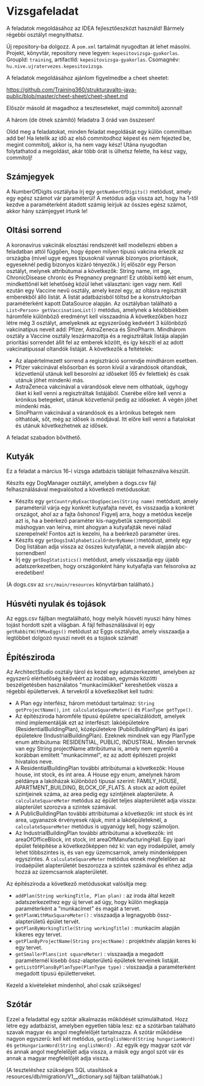 # Vizsgafeladat

A feladatok megoldásához az IDEA fejlesztőeszközt használd! 
Bármely régebbi osztályt megnyithatsz.

Új repository-ba dolgozz. A `pom.xml` tartalmát nyugodtan át lehet másolni. 
Projekt, könyvtár, repository neve legyen: `kepesitovizsga-gyakorlas`. 
GroupId: `training`, artifactId: `kepesitovizsga-gyakorlas`. Csomagnév: `hu.nive.ujratervezes.kepesitovizsga`.

A feladatok megoldásához ajánlom figyelmedbe a cheet sheetet:

https://github.com/Training360/strukturavalto-java-public/blob/master/cheet-sheet/cheet-sheet.md

Először másold át magadhoz a teszteseteket, majd commitolj azonnal!

A három (de ötnek számító) feladatra 3 órád van összesen!

Oldd meg a feladatokat, minden feladat megoldását egy külön commitban
add be!
Ha letelik az idő az első commitodhoz képest és nem fejezted be, megint commitolj, akkor is,
ha nem vagy kész! Utána nyugodtan folytathatod a megoldást, akár több órát is
ülhetsz felette, ha kész vagy, commitolj!

## Számjegyek

A NumberOfDigits osztályba írj egy `getNumberOfDigits()` metódust, amely egy egész számot vár paraméterül!
A metódus adja vissza azt, hogy ha 1-től kezdve a paraméterként átadott számig leírjuk az összes egész számot,
akkor hány számjegyet írtunk le!

## Oltási sorrend

A koronavírus vakcinák elosztási rendszerét kell modellezni ebben a feladatban attól függően, hogy éppen milyen
típusú vakcina érkezik az országba (mivel ugye egyes típusoknál vannak bizonyos prioritások, egyeseknél pedig
bizonyos kizáró tényezők.)
Írj először egy Person osztályt, melynek attribútumai a következők: String name, int age, ChronicDisease chronic és
Pregnancy pregnant! Ez utóbbi kettő két enum, mindkettőnél két lehetőség közül lehet választani: igen vagy nem.
Kell ezután egy Vaccine nevű osztály, amely kezel egy, az oltásra regisztrált emberekből álló listát.
A listát adatbázisból töltsd be a konstruktorban paraméterként kapott DataSource alapján.
Az osztályban található a `List<Person> getVaccinationList()` metódus, amelynek a későbbiekben háromféle különböző eredményt
kell visszaadnia
A következőkben hozz létre még 3 osztályt, amelyeknek az egyszerűség kedvéért 3 különböző vakcinatípus neveit add:
Pfizer, AstraZeneca és SinoPharm. Mindhárom osztály a Vaccine osztály leszármazottja és a regisztráltak listája alapján
prioritási sorrendet állít fel az emberek között, és így készíti el az adott vakcinatípussal oltandók listáját.
A következők a feltételek:
- Az alapértelmezett sorrend a regisztráció sorrendje mindhárom esetben.
- Pfizer vakcinával elsősorban és soron kívül a várandósok oltandóak, közvetlenül utánuk kell besorolni az időseket
(65 év felettiek) és csak utánuk jöhet mindenki más.
- AstraZeneca vakcinával a várandósok eleve nem olthatóak, úgyhogy őket ki kell venni a regisztráltak listájából.
Cserébe előre kell venni a krónikus betegeket, utánuk közvetlenül pedig az időseket. A végén jöhet mindenki más.
- SinoPharm vakcinával a várandósok és a krónikus betegek nem olthatóak, sőt, még az idősek is módjával. Itt előre kell
venni a fiatalokat és utánuk következhetnek az idősek. 
  
A feladat szabadon bővíthető.

## Kutyák

Ez a feladat a március 16-i vizsga adatbázis tábláját felhasználva készült.

Készíts egy DogManager osztályt, amelyben a dogs.csv fájl felhasználásával megvalósítod a következő metódusokat:

- Készíts egy `getCountryByExactDogSpecies(String name)` metódust, amely paraméterül várja egy konkrét kutyafajta nevét, és visszaadja a konkrét országot,
  ahol az a fajta őshonos! Figyelj arra, hogy a metódus kezelje azt is, ha a beérkező paraméter kis-nagybetűk szempontjából
  máshogyan van leírva, mint ahogyan a kutyafajták nevei nálad szerepelnek! Fontos azt is kezelni, ha a beérkező
  paraméter üres.
- Készíts egy `getDogsInAlphabeticalOrderByName()`metódust, amely egy Dog listában adja vissza az összes kutyafajtát, a neveik alapján abc-sorrendben!
- Írj egy `getDogStatistics()` metódust, amely visszaadja egy újabb adatszerkezetben, hogy országonként hány kutyafajta van felsorolva az eredetiben!

(A dogs.csv az `src/main/resources` könyvtárban található.)

## Húsvéti nyulak és tojások

Az eggs.csv fájlban megtalálható, hogy melyik húsvéti nyuszi hány hímes tojást hordott szét a világban.
A fájl felhasználásával írj egy `getRabbitWithMaxEggs()` metódust az Eggs osztályba, amely visszaadja a legtöbbet
dolgozó nyuszi nevét és a tojások számát!

## Építésziroda

Az ArchitectStudio osztály tárol és kezel egy adatszerkezetet, amelyben az egyszerű elérhetőség kedvéért az irodában,
egymás közötti beszélgetésben használatos "munkacímükkel" kereshetőek vissza a régebbi épülettervek.
A tervekről a következőket kell tudni:
- A Plan egy interfész, három metódust tartalmaz: `String getProjectName()`, `int calculateSquareMeter()` és `PlanType getType()`.
- Az építésziroda háromféle típusú épületre specializálódott, amelyek mind implementálják ezt az interfészt: lakóépületekre
  (ResidentialBuildingPlan), középületekre (PublicBuildingPlan) és ipari épületekre (IndustrialBuildingPlan). Ezeknek mindnek
  van egy PlanType enum attribútuma: RESIDENTIAL, PUBLIC, INDUSTRIAL. Minden tervnek van egy String projectName attribútuma is,
  amely nem egyenlő a korábban említett "munkacímmel", ez az adott építészeti projekt hivatalos neve.
- A ResidentialBuildingPlan további attribútumai a következők: House house, int stock, és int area. A House egy enum,
  amelynek három példánya a lakóházak különböző típusai szerint: FAMILY_HOUSE, APARTMENT_BUILDING, BLOCK_OF_FLATS. A stock az
  adott épület szintjeinek száma, az area pedig egy szintjének alapterülete. A `calculateSquareMeter` metódus az épület
  teljes alapterületét adja vissza: alapterület szorozva a szintek számával.
- A PublicBuildingPlan további attribútumai a következők: int stock és int area, ugyanazok érvényesek rájuk, mint a lakóépületeknél,
  a `calculateSquareMeter` metódus is ugyanúgy kell, hogy számoljon.
- Az IndustrialBuildingPlan további attribútumai a következők: int areaOfOfficeBlock, int stock, int areaOfManufacturingHall. Egy
  ipari épület felépítése a következőképpen néz ki: van egy irodaépület, amely lehet többszintes is, és van egy üzemcsarnok,
  amely mindenképpen egyszintes. A `calculateSquareMeter` metódus ennek megfelelően az irodaépület alapterületét beszorozza
  a szintek számával és ehhez adja hozzá az üzemcsarnok alapterületét.

Az építésziroda a következő metódusokat valósítja meg:
- `addPlan(String workingTitle, Plan plan)` : az iroda által kezelt adatszerkezethez egy új tervet ad úgy, hogy külön megkapja
  paraméterként a "munkacímet" és magát a tervet.
- `getPlanWithMaxSquareMeter()` : visszaadja a legnagyobb össz-alapterületű épület tervét.
- `getPlanByWorkingTitle(String workingTitle)` : munkacím alapján kikeres egy tervet.
- `getPlanByProjectName(String projectName)` : projektnév alapján keres ki egy tervet.
- `getSmallerPlans(int squareMeter)` : visszaadja a megadott paraméternél kisebb össz-alapterületű épületek terveinek listáját.
- `getListOfPlansByPlanType(PlanType type)` : visszaadja a paraméterként megadott típusú épületterveket.

Kezeld a kivételeket mindenhol, ahol csak szükséges!

## Szótár

Ezzel a feladattal egy szótár alkalmazás működését szimulálhatod.
Hozz létre egy adatbázist, amelyben egyetlen tábla lesz: ez a szótárban található szavak magyar és angol megfelelőjét tartalmazza.
A szótár működése nagyon egyszerű: kell két metódus, `getEnglishWord(String hungarianWord)` és `getHungarianWord(String englishWord)` .
Az egyik egy magyar szót vár és annak angol megfelelőjét adja vissza, a másik egy angol szót vár és annak a magyar megfelelőjét adja vissza.

(A teszteléshez szükséges SQL utasítások a resources/db/migration/V1__dictionary.sql fájlban találhatóak.)
